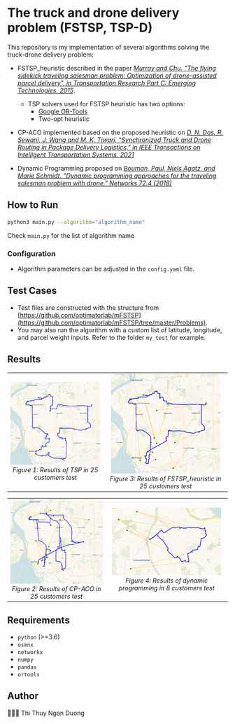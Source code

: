 # The truck and drone delivery problem (FSTSP, TSP-D)

This repository is my implementation of several algorithms solving the truck-drone delivery problem:

- FSTSP_heuristic described in the paper *[Murray and Chu. "The flying sidekick traveling salesman problem: Optimization of drone-assisted parcel delivery", in Transportation Research Part C: Emerging Technologies. 2015](https://doi.org/10.1016/j.trc.2015.03.005)*.

    - TSP solvers used for FSTSP heuristic has two options:
      - [Google OR-Tools](https://developers.google.com/optimization)
      - Two-opt heuristic

- CP-ACO implemented based on the proposed heuristic on *[D. N. Das, R. Sewani, J. Wang and M. K. Tiwari, "Synchronized Truck and Drone Routing in Package Delivery Logistics," in IEEE Transactions on Intelligent Transportation Systems. 2021](https://doi.org/10.1109/TITS.2020.2992549)*

- Dynamic Programming proposed on *[Bouman, Paul, Niels Agatz, and Marie Schmidt. "Dynamic programming approaches for the traveling salesman problem with drone." Networks 72.4 (2018)](https://doi.org/10.1002%2Fnet.21864)*

## How to Run

```bash
python3 main.py --algorithm="algorithm_name"
```
Check `main.py` for the list of algorithm name

### Configuration

- Algorithm parameters can be adjusted in the `config.yaml` file.


## Test Cases

- Test files are constructed with the structure from [https://github.com/optimatorlab/mFSTSP](https://github.com/optimatorlab/mFSTSP/tree/master/Problems).
- You may also run the algorithm with a custom list of latitude, longitude, and parcel weight inputs. Refer to the folder `my_test` for example.

## Results
<table>
  <tr>
    <td align="center">
      <img src="imgs/tsp.png" width="250"/><br>
      <em>Figure 1: Results of TSP in 25 customers test</em>
    </td>
    <td align="center">
      <img src="imgs/fstsp_heuristic_25cus.png" width="250"/><br>
      <em>Figure 3: Results of FSTSP_heuristic in 25 customers test</em>
    </td>
  </tr>
</table>
<table>
  <tr>
    <td align="center">
      <img src="imgs/cp_aco_25cus.png" width="250"/><br>
      <em>Figure 2: Results of CP-ACO in 25 customers test</em>
    </td>
    <td align="center">
      <img src="imgs/dp_9nodes.png" width="250"/><br>
      <em>Figure 4: Results of dynamic programming in 8 customers test</em>
    </td>
  </tr>
</table>


## Requirements

- `python` (>=3.6)
- `osmnx`
- `networkx`
- `numpy`
- `pandas`
- `ortools`

## Author
👩🏻‍💻 Thi Thuy Ngan Duong
